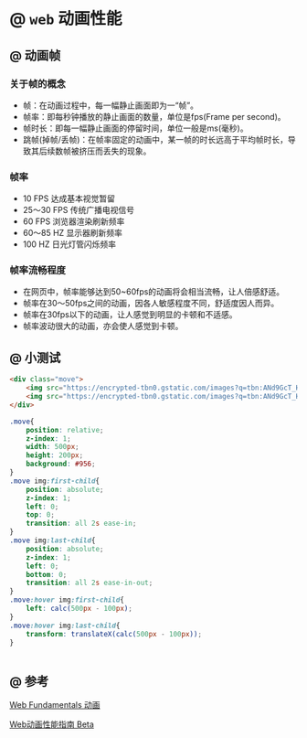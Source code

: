 # @ `web` 动画性能

## @ 动画帧

### 关于帧的概念

- 帧：在动画过程中，每一幅静止画面即为一“帧”。
- 帧率：即每秒钟播放的静止画面的数量，单位是fps(Frame per second)。
- 帧时长：即每一幅静止画面的停留时间，单位一般是ms(毫秒)。
- 跳帧(掉帧/丢帧)：在帧率固定的动画中，某一帧的时长远高于平均帧时长，导致其后续数帧被挤压而丢失的现象。

### 帧率

- 10 FPS	达成基本视觉暂留
- 25～30 FPS	传统广播电视信号
- 60 FPS 浏览器渲染刷新频率
- 60～85 HZ	显示器刷新频率
- 100 HZ	日光灯管闪烁频率

### 帧率流畅程度

- 在网页中，帧率能够达到50~60fps的动画将会相当流畅，让人倍感舒适。
- 帧率在30～50fps之间的动画，因各人敏感程度不同，舒适度因人而异。
- 帧率在30fps以下的动画，让人感觉到明显的卡顿和不适感。
- 帧率波动很大的动画，亦会使人感觉到卡顿。

## @ 小测试

```html
<div class="move">
    <img src="https://encrypted-tbn0.gstatic.com/images?q=tbn:ANd9GcT_HdVTV5Hg_E49aaEsuVVBAxZ-XxEzjzudTTKMo0XZxVSsRWdn" width="100" height="100" alt="">
    <img src="https://encrypted-tbn0.gstatic.com/images?q=tbn:ANd9GcT_HdVTV5Hg_E49aaEsuVVBAxZ-XxEzjzudTTKMo0XZxVSsRWdn" width="100" height="100" alt="">
</div>
```

```css
.move{
    position: relative;
    z-index: 1;
    width: 500px;
    height: 200px;
    background: #956;
}
.move img:first-child{
    position: absolute;
    z-index: 1;
    left: 0;
    top: 0;
    transition: all 2s ease-in;
}
.move img:last-child{
    position: absolute;
    z-index: 1;
    left: 0;
    bottom: 0;
    transition: all 2s ease-in-out;
}
.move:hover img:first-child{
    left: calc(500px - 100px);
}
.move:hover img:last-child{
    transform: translateX(calc(500px - 100px));
}
```

![]()



## @ 参考

<a href="https://developers.google.com/web/fundamentals/design-and-ux/animations/">Web Fundamentals 动画</a>

<a href="http://alexorz.github.io/animation-performance-guide/">Web动画性能指南 Beta</a>
